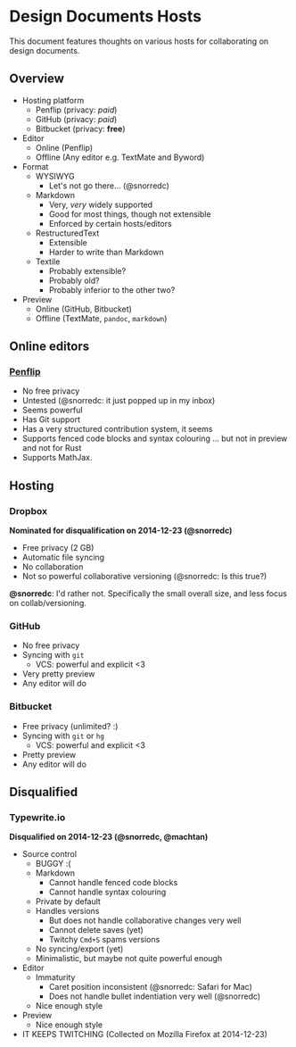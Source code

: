 # Design Documents Hosts

This document features thoughts on various hosts for collaborating on design documents.


## Overview

- Hosting platform
	- Penflip (privacy: _paid_)
	- GitHub (privacy: _paid_)
	- Bitbucket (privacy: **free**) 
- Editor
	- Online (Penflip)
	- Offline (Any editor e.g. TextMate and Byword)
- Format
	- WYSIWYG
		- Let's not go there... (@snorredc)
	- Markdown
		- Very, *very* widely supported
		- Good for most things, though not extensible
		- Enforced by certain hosts/editors
	- RestructuredText
		- Extensible
		- Harder to write than Markdown
	- Textile
		- Probably extensible?
		- Probably old?
		- Probably inferior to the other two?
- Preview
	- Online (GitHub, Bitbucket)
	- Offline (TextMate, `pandoc`, `markdown`)


## Online editors

### [Penflip](https://www.penflip.com)

- No free privacy
- Untested (@snorredc: it just popped up in my inbox)
- Seems powerful
- Has Git support
- Has a very structured contribution system, it seems
- Supports fenced code blocks and syntax colouring ... but not in preview and not for Rust
- Supports MathJax.


## Hosting

### Dropbox
**Nominated for disqualification on 2014-12-23 (@snorredc)**

- Free privacy (2 GB)
- Automatic file syncing
- No collaboration
- Not so powerful collaborative versioning (@snorredc: Is this true?)

**@snorredc**: I'd rather not. Specifically the small overall size, and less focus on collab/versioning.


### GitHub

- No free privacy
- Syncing with `git`
	- VCS: powerful and explicit \<3
- Very pretty preview
- Any editor will do


### Bitbucket

- Free privacy (unlimited? :)
- Syncing with `git` or `hg`
	- VCS: powerful and explicit \<3
- Pretty preview
- Any editor will do


## Disqualified

### Typewrite.io 
**Disqualified on 2014-12-23 (@snorredc, @machtan)**

- Source control
	- BUGGY :(
	- Markdown
		- Cannot handle fenced code blocks
		- Cannot handle syntax colouring
	- Private by default
	- Handles versions
		- But does not handle collaborative changes very well
		- Cannot delete saves (yet)
		- Twitchy `Cmd+S` spams versions
	- No syncing/export (yet)
	- Minimalistic, but maybe not quite powerful enough
- Editor
	- Immaturity
		- Caret position inconsistent (@snorredc: Safari for Mac)
		- Does not handle bullet indentiation very well (@snorredc)
	- Nice enough style
- Preview
	- Nice enough style
- IT KEEPS TWITCHING (Collected on Mozilla Firefox at 2014-12-23)
